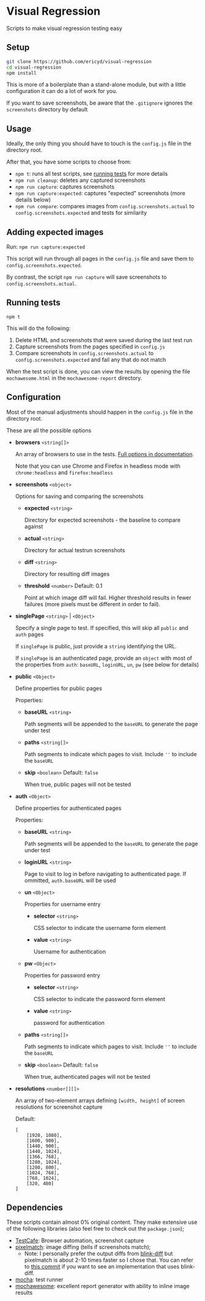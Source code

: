 # Visual Regression
Scripts to make visual regression testing easy


## Setup

```bash
git clone https://github.com/ericyd/visual-regression
cd visual-regression
npm install
```

This is more of a boilerplate than a stand-alone module, but with a little configuration it can do a lot of work for you.

If you want to save screenshots, be aware that the `.gitignore` ignores the `screenshots` directory by default



## Usage

Ideally, the only thing you should have to touch is the `config.js` file in the directory root.

After that, you have some scripts to choose from:
* `npm t`: runs all test scripts, see [running tests](#running-tests) for more details
* `npm run cleanup`: deletes any captured screenshots
* `npm run capture`: captures screenshots
* `npm run capture:expected`: captures "expected" screenshots (more details below)
* `npm run compare`: compares images from `config.screenshots.actual` to `config.screenshots.expected` and tests for similarity




## Adding expected images

Run: `npm run capture:expected`

This script will run through all pages in the `config.js` file and save them to `config.screenshots.expected`.

By contrast, the script `npm run capture` will save screenshots to `config.screenshots.actual`.



## Running tests

`npm t`

This will do the following:
1. Delete HTML and screenshots that were saved during the last test run
2. Capture screenshots from the pages specified in `config.js`
3. Compare screenshots in `config.screenshots.actual` to `config.screenshots.expected` and fail any that do not match

When the test script is done, you can view the results by opening the file `mochawesome.html` in the `mochawesome-report` directory.



## Configuration

Most of the manual adjustments should happen in the `config.js` file in the directory root.

These are all the possible options

* **browsers** `<string[]>`

    An array of browsers to use in the tests. [Full options in documentation](https://devexpress.github.io/testcafe/documentation/using-testcafe/common-concepts/browsers/browser-support.html#officially-supported-browsers).

    Note that you can use Chrome and Firefox in headless mode with `chrome:headless` and `firefox:headless`

* **screenshots** `<object>`

    Options for saving and comparing the screenshots

    * **expected** `<string>`

        Directory for expected screenshots - the baseline to compare against

    * **actual** `<string>`

        Directory for actual testrun screenshots

    * **diff** `<string>`

        Directory for resulting diff images

    * **threshold** `<number>` Default: 0.1

        Point at which image diff will fail. Higher threshold results in fewer failures (more pixels must be different in order to fail).

* **singlePage** `<string>` | `<Object>`

    Specify a single page to test. If specified, this will skip all `public` and `auth` pages

    If `singlePage` is public, just provide a `string` identifying the URL.

    If `singlePage` is an authenticated page, provide an `object` with most of the properties from `auth`: `baseURL`, `loginURL`, `un`, `pw` (see below for details)

* **public** `<Object>`

    Define properties for public pages

    Properties:

    * **baseURL** `<string>`

        Path segments will be appended to the `baseURL` to generate the page under test

    * **paths** `<string[]>`

        Path segments to indicate which pages to visit. Include `''` to include the `baseURL`

    * **skip** `<boolean>` Default: `false`

        When true, public pages will not be tested

* **auth** `<Object>`

    Define properties for authenticated pages

    Properties:

    * **baseURL** `<string>`

        Path segments will be appended to the `baseURL` to generate the page under test

    * **loginURL** `<string>`

        Page to visit to log in before navigating to authenticated page. If ommitted, `auth.baseURL` will be used

    * **un** `<Object>`

        Properties for username entry

        * **selector** `<string>`

            CSS selector to indicate the username form element

        * **value** `<string>`

            Username for authentication

    * **pw** `<Object>`

        Properties for password entry

        * **selector** `<string>`

            CSS selector to indicate the password form element

        * **value** `<string>`

            password for authentication

    * **paths** `<string[]>`

        Path segments to indicate which pages to visit. Include `''` to include the `baseURL`

    * **skip** `<boolean>` Default: `false`

        When true, authenticated pages will not be tested

* **resolutions** `<number[][]>`

    An array of two-element arrays defining `[width, height]` of screen resolutions for screenshot capture

    Default:
    ```
    [
        [1920, 1080],
        [1600, 900],
        [1440, 900],
        [1440, 1024],
        [1366, 768],
        [1280, 1024],
        [1280, 800],
        [1024, 768],
        [768, 1024],
        [320, 480]
    ]
    ```


## Dependencies

These scripts contain almost 0% original content.
They make extensive use of the following libraries (also feel free to check out the `package.json`);

* [TestCafe](http://devexpress.github.io/testcafe/): Browser automation, screenshot capture
* [pixelmatch](https://github.com/mapbox/pixelmatch): image diffing (tells if screenshots match);
    * Note: I personally prefer the output diffs from [blink-diff](https://github.com/yahoo/blink-diff) but pixelmatch is about 2-10 times faster so I chose that.
    You can refer to [this commit](https://github.com/ericyd/wcag-visreg/blob/a278c0ccd5928da52d771b0cefda625cba36dd7b/scripts/compare-images.js)
    if you want to see an implementation that uses blink-diff.
* [mocha](https://mochajs.org/): test runner
* [mochawesome](https://github.com/adamgruber/mochawesome): excellent report generator with ability to inline image results

